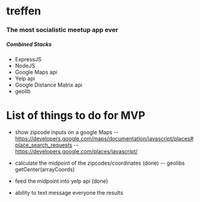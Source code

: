 # treffen

### The most socialistic meetup app ever

##### Combined Stacks
- ExpressJS
- NodeJS
- Google Maps api
- Yelp api
- Google Distance Matrix api
- geolib

# List of things to do for MVP
- show zipcode inputs on a google Maps
-- https://developers.google.com/maps/documentation/javascript/places#place_search_requests
-- https://developers.google.com/places/javascript/
- calculate the midpoint of the zipcodes/coordinates (done)
-- geolibs getCenter(arrayCoords)
- feed the midpoint into yelp api (done)

- ability to text message everyone the results
